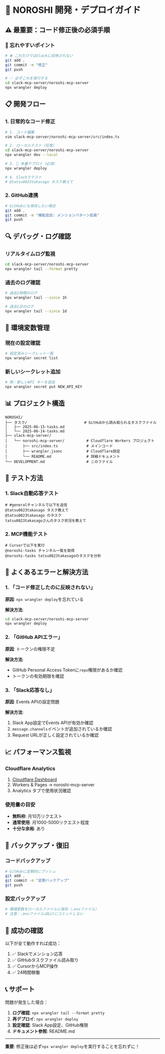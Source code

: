 # 🔧 NOROSHI 開発・デプロイガイド

## ⚠️ 最重要：コード修正後の必須手順

### 🚨 忘れやすいポイント

```bash
# ❌ これだけではSlackに反映されない
git add .
git commit -m "修正"
git push

# ✅ 必ずこれを実行する
cd slack-mcp-server/noroshi-mcp-server
npx wrangler deploy
```

## 📋 開発フロー

### 1. 日常的なコード修正

```bash
# 1. コード編集
vim slack-mcp-server/noroshi-mcp-server/src/index.ts

# 2. ローカルテスト（任意）
cd slack-mcp-server/noroshi-mcp-server
npx wrangler dev --local

# 3. 🚨 本番デプロイ（必須）
npx wrangler deploy

# 4. Slackでテスト
# @tatsu0823takasago タスク教えて
```

### 2. GitHub連携

```bash
# GitHubにも保存したい場合
git add .
git commit -m "機能追加: メンションパターン拡張"
git push
```

## 🔍 デバッグ・ログ確認

### リアルタイムログ監視

```bash
cd slack-mcp-server/noroshi-mcp-server
npx wrangler tail --format pretty
```

### 過去のログ確認

```bash
# 過去1時間のログ
npx wrangler tail --since 1h

# 過去1日のログ
npx wrangler tail --since 1d
```

## 🔧 環境変数管理

### 現在の設定確認

```bash
# 設定済みシークレット一覧
npx wrangler secret list
```

### 新しいシークレット追加

```bash
# 例：新しいAPI キーを追加
npx wrangler secret put NEW_API_KEY
```

## 📊 プロジェクト構造

```
NOROSHI/
├── タスク/                          # GitHubから読み取られるタスクファイル
│   ├── 2025-06-15-tasks.md
│   └── 2025-06-14-tasks.md
├── slack-mcp-server/
│   └── noroshi-mcp-server/          # Cloudflare Workers プロジェクト
│       ├── src/index.ts             # メインコード
│       ├── wrangler.jsonc           # Cloudflare設定
│       └── README.md                # 詳細ドキュメント
└── DEVELOPMENT.md                   # このファイル
```

## 🎯 テスト方法

### 1. Slack自動応答テスト

```
# #generalチャンネルで以下を送信
@tatsu0823takasago タスク教えて
@tatsu0823takasago のタスク
tatsu0823takasagoさんのタスク状況を教えて
```

### 2. MCP機能テスト

```
# Cursorで以下を実行
@noroshi-tasks チャンネル一覧を取得
@noroshi-tasks tatsu0823takasagoのタスクを分析
```

## 🚨 よくあるエラーと解決方法

### 1. 「コード修正したのに反映されない」

**原因**: `npx wrangler deploy`を忘れている

**解決方法**:
```bash
cd slack-mcp-server/noroshi-mcp-server
npx wrangler deploy
```

### 2. 「GitHub APIエラー」

**原因**: トークンの権限不足

**解決方法**:
- GitHub Personal Access Tokenに`repo`権限があるか確認
- トークンの有効期限を確認

### 3. 「Slack応答なし」

**原因**: Events APIの設定問題

**解決方法**:
1. Slack App設定でEvents APIが有効か確認
2. `message.channels`イベントが追加されているか確認
3. Request URLが正しく設定されているか確認

## 📈 パフォーマンス監視

### Cloudflare Analytics

1. [Cloudflare Dashboard](https://dash.cloudflare.com/)
2. Workers & Pages → noroshi-mcp-server
3. Analytics タブで使用状況確認

### 使用量の目安

- **無料枠**: 月10万リクエスト
- **通常使用**: 月1000-5000リクエスト程度
- **十分な余裕**: あり

## 🔄 バックアップ・復旧

### コードバックアップ

```bash
# GitHubに定期的にプッシュ
git add .
git commit -m "定期バックアップ"
git push
```

### 設定バックアップ

```bash
# 環境変数をローカルファイルに保存（.envファイル）
# 注意：.envファイルはGitにコミットしない
```

## 🎉 成功の確認

以下が全て動作すれば成功：

1. ✅ Slackでメンション応答
2. ✅ GitHubタスクファイル読み取り
3. ✅ CursorからMCP操作
4. ✅ 24時間稼働

## 📞 サポート

問題が発生した場合：

1. **ログ確認**: `npx wrangler tail --format pretty`
2. **再デプロイ**: `npx wrangler deploy`
3. **設定確認**: Slack App設定、GitHub権限
4. **ドキュメント参照**: README.md

---

**重要**: 修正後は必ず`npx wrangler deploy`を実行することを忘れずに！ 